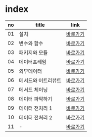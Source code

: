 # index
|no|title|link|
|-|-|-|
|01|설치|[바로가기](./01)|
|02|변수와 함수|[바로가기](./02)|
|03|패키지와 모듈|[바로가기](./03)|
|04|데이터프레임|[바로가기](./04)|
|05|외부데이터|[바로가기](./05)|
|06|메서드와 어트리뷰트|[바로가기](./06)|
|07|메서드 체이닝|[바로가기](./07)|
|08|데이터 파악하기|[바로가기](./08)|
|09|데이터 전처리 1|[바로가기](./09)|
|10|데이터 전처리 2|[바로가기](./10)|
|11|-|[바로가기](./11)|
